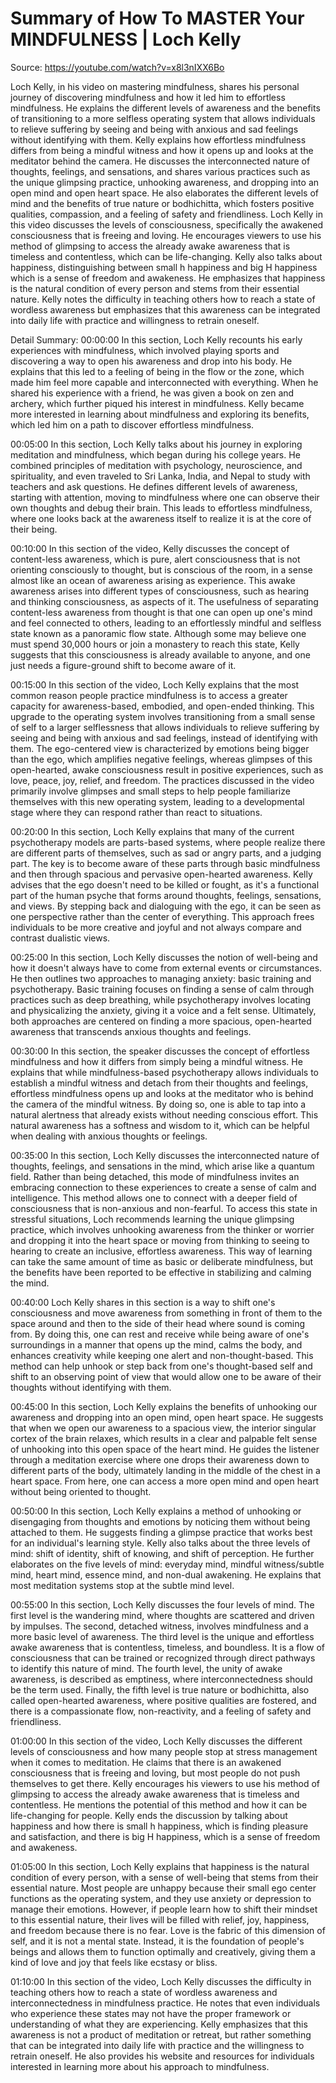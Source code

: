 # Summary of How To MASTER Your MINDFULNESS | Loch Kelly

Source: https://youtube.com/watch?v=x8l3nIXX6Bo

Loch Kelly, in his video on mastering mindfulness, shares his personal journey of discovering mindfulness and how it led him to effortless mindfulness. He explains the different levels of awareness and the benefits of transitioning to a more selfless operating system that allows individuals to relieve suffering by seeing and being with anxious and sad feelings without identifying with them. Kelly explains how effortless mindfulness differs from being a mindful witness and how it opens up and looks at the meditator behind the camera. He discusses the interconnected nature of thoughts, feelings, and sensations, and shares various practices such as the unique glimpsing practice, unhooking awareness, and dropping into an open mind and open heart space. He also elaborates the different levels of mind and the benefits of true nature or bodhichitta, which fosters positive qualities, compassion, and a feeling of safety and friendliness.
Loch Kelly in this video discusses the levels of consciousness, specifically the awakened consciousness that is freeing and loving. He encourages viewers to use his method of glimpsing to access the already awake awareness that is timeless and contentless, which can be life-changing. Kelly also talks about happiness, distinguishing between small h happiness and big H happiness which is a sense of freedom and awakeness. He emphasizes that happiness is the natural condition of every person and stems from their essential nature. Kelly notes the difficulty in teaching others how to reach a state of wordless awareness but emphasizes that this awareness can be integrated into daily life with practice and willingness to retrain oneself.

Detail Summary: 
00:00:00
In this section, Loch Kelly recounts his early experiences with mindfulness, which involved playing sports and discovering a way to open his awareness and drop into his body. He explains that this led to a feeling of being in the flow or the zone, which made him feel more capable and interconnected with everything. When he shared his experience with a friend, he was given a book on zen and archery, which further piqued his interest in mindfulness. Kelly became more interested in learning about mindfulness and exploring its benefits, which led him on a path to discover effortless mindfulness.

00:05:00
In this section, Loch Kelly talks about his journey in exploring meditation and mindfulness, which began during his college years. He combined principles of meditation with psychology, neuroscience, and spirituality, and even traveled to Sri Lanka, India, and Nepal to study with teachers and ask questions. He defines different levels of awareness, starting with attention, moving to mindfulness where one can observe their own thoughts and debug their brain. This leads to effortless mindfulness, where one looks back at the awareness itself to realize it is at the core of their being.

00:10:00
In this section of the video, Kelly discusses the concept of content-less awareness, which is pure, alert consciousness that is not orienting consciously to thought, but is conscious of the room, in a sense almost like an ocean of awareness arising as experience. This awake awareness arises into different types of consciousness, such as hearing and thinking consciousness, as aspects of it. The usefulness of separating content-less awareness from thought is that one can open up one's mind and feel connected to others, leading to an effortlessly mindful and selfless state known as a panoramic flow state. Although some may believe one must spend 30,000 hours or join a monastery to reach this state, Kelly suggests that this consciousness is already available to anyone, and one just needs a figure-ground shift to become aware of it.

00:15:00
In this section of the video, Loch Kelly explains that the most common reason people practice mindfulness is to access a greater capacity for awareness-based, embodied, and open-ended thinking. This upgrade to the operating system involves transitioning from a small sense of self to a larger selflessness that allows individuals to relieve suffering by seeing and being with anxious and sad feelings, instead of identifying with them. The ego-centered view is characterized by emotions being bigger than the ego, which amplifies negative feelings, whereas glimpses of this open-hearted, awake consciousness result in positive experiences, such as love, peace, joy, relief, and freedom. The practices discussed in the video primarily involve glimpses and small steps to help people familiarize themselves with this new operating system, leading to a developmental stage where they can respond rather than react to situations.

00:20:00
In this section, Loch Kelly explains that many of the current psychotherapy models are parts-based systems, where people realize there are different parts of themselves, such as sad or angry parts, and a judging part. The key is to become aware of these parts through basic mindfulness and then through spacious and pervasive open-hearted awareness. Kelly advises that the ego doesn't need to be killed or fought, as it's a functional part of the human psyche that forms around thoughts, feelings, sensations, and views. By stepping back and dialoguing with the ego, it can be seen as one perspective rather than the center of everything. This approach frees individuals to be more creative and joyful and not always compare and contrast dualistic views.

00:25:00
In this section, Loch Kelly discusses the notion of well-being and how it doesn't always have to come from external events or circumstances. He then outlines two approaches to managing anxiety: basic training and psychotherapy. Basic training focuses on finding a sense of calm through practices such as deep breathing, while psychotherapy involves locating and physicalizing the anxiety, giving it a voice and a felt sense. Ultimately, both approaches are centered on finding a more spacious, open-hearted awareness that transcends anxious thoughts and feelings.

00:30:00
In this section, the speaker discusses the concept of effortless mindfulness and how it differs from simply being a mindful witness. He explains that while mindfulness-based psychotherapy allows individuals to establish a mindful witness and detach from their thoughts and feelings, effortless mindfulness opens up and looks at the meditator who is behind the camera of the mindful witness. By doing so, one is able to tap into a natural alertness that already exists without needing conscious effort. This natural awareness has a softness and wisdom to it, which can be helpful when dealing with anxious thoughts or feelings.

00:35:00
In this section, Loch Kelly discusses the interconnected nature of thoughts, feelings, and sensations in the mind, which arise like a quantum field. Rather than being detached, this mode of mindfulness invites an embracing connection to these experiences to create a sense of calm and intelligence. This method allows one to connect with a deeper field of consciousness that is non-anxious and non-fearful. To access this state in stressful situations, Loch recommends learning the unique glimpsing practice, which involves unhooking awareness from the thinker or worrier and dropping it into the heart space or moving from thinking to seeing to hearing to create an inclusive, effortless awareness. This way of learning can take the same amount of time as basic or deliberate mindfulness, but the benefits have been reported to be effective in stabilizing and calming the mind.

00:40:00
Loch Kelly shares in this section is a way to shift one's consciousness and move awareness from something in front of them to the space around and then to the side of their head where sound is coming from. By doing this, one can rest and receive while being aware of one's surroundings in a manner that opens up the mind, calms the body, and enhances creativity while keeping one alert and non-thought-based. This method can help unhook or step back from one's thought-based self and shift to an observing point of view that would allow one to be aware of their thoughts without identifying with them.

00:45:00
In this section, Loch Kelly explains the benefits of unhooking our awareness and dropping into an open mind, open heart space. He suggests that when we open our awareness to a spacious view, the interior singular cortex of the brain relaxes, which results in a clear and palpable felt sense of unhooking into this open space of the heart mind. He guides the listener through a meditation exercise where one drops their awareness down to different parts of the body, ultimately landing in the middle of the chest in a heart space. From here, one can access a more open mind and open heart without being oriented to thought.

00:50:00
In this section, Loch Kelly explains a method of unhooking or disengaging from thoughts and emotions by noticing them without being attached to them. He suggests finding a glimpse practice that works best for an individual's learning style. Kelly also talks about the three levels of mind: shift of identity, shift of knowing, and shift of perception. He further elaborates on the five levels of mind: everyday mind, mindful witness/subtle mind, heart mind, essence mind, and non-dual awakening. He explains that most meditation systems stop at the subtle mind level.

00:55:00
In this section, Loch Kelly discusses the four levels of mind. The first level is the wandering mind, where thoughts are scattered and driven by impulses. The second, detached witness, involves mindfulness and a more basic level of awareness. The third level is the unique and effortless awake awareness that is contentless, timeless, and boundless. It is a flow of consciousness that can be trained or recognized through direct pathways to identify this nature of mind. The fourth level, the unity of awake awareness, is described as emptiness, where interconnectedness should be the term used. Finally, the fifth level is true nature or bodhichitta, also called open-hearted awareness, where positive qualities are fostered, and there is a compassionate flow, non-reactivity, and a feeling of safety and friendliness.

01:00:00
In this section of the video, Loch Kelly discusses the different levels of consciousness and how many people stop at stress management when it comes to meditation. He claims that there is an awakened consciousness that is freeing and loving, but most people do not push themselves to get there. Kelly encourages his viewers to use his method of glimpsing to access the already awake awareness that is timeless and contentless. He mentions the potential of this method and how it can be life-changing for people. Kelly ends the discussion by talking about happiness and how there is small h happiness, which is finding pleasure and satisfaction, and there is big H happiness, which is a sense of freedom and awakeness.

01:05:00
In this section, Loch Kelly explains that happiness is the natural condition of every person, with a sense of well-being that stems from their essential nature. Most people are unhappy because their small ego center functions as the operating system, and they use anxiety or depression to manage their emotions. However, if people learn how to shift their mindset to this essential nature, their lives will be filled with relief, joy, happiness, and freedom because there is no fear. Love is the fabric of this dimension of self, and it is not a mental state. Instead, it is the foundation of people's beings and allows them to function optimally and creatively, giving them a kind of love and joy that feels like ecstasy or bliss.

01:10:00
In this section of the video, Loch Kelly discusses the difficulty in teaching others how to reach a state of wordless awareness and interconnectedness in mindfulness practice. He notes that even individuals who experience these states may not have the proper framework or understanding of what they are experiencing. Kelly emphasizes that this awareness is not a product of meditation or retreat, but rather something that can be integrated into daily life with practice and the willingness to retrain oneself. He also provides his website and resources for individuals interested in learning more about his approach to mindfulness.

